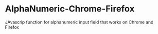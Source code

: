 # AlphaNumeric-Chrome-Firefox
JAvascrip function for alphanumeric input field that works on Chrome and Firefox
